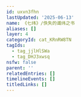 ```yaml
---
id: uxvn3fhn
lastUpdated: '2025-06-13'
name: 《七纬》/佚失的谶纬之书
aliases: []
layer: 4
categoryId: cat_KRnRW8TN
tagIds:
  - tag_jjlHlSWa
  - tag_DHJ3xwsq
nsfw: false
parent: ''
relatedEntries: []
timelineEvents: []
titledLinks: []
---
```


